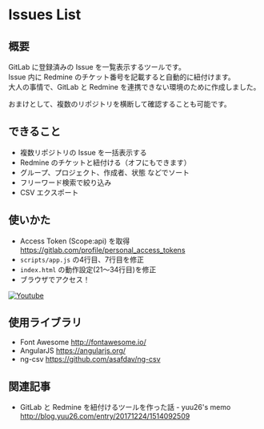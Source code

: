 # Issues List
## 概要
GitLab に登録済みの Issue を一覧表示するツールです。  
Issue 内に Redmine のチケット番号を記載すると自動的に紐付けます。  
大人の事情で、GitLab と Redmine を連携できない環境のために作成しました。

おまけとして、複数のリポジトリを横断して確認することも可能です。

## できること
- 複数リポジトリの Issue を一括表示する
- Redmine のチケットと紐付ける（オフにもできます）
- グループ、プロジェクト、作成者、状態 などでソート
- フリーワード検索で絞り込み
- CSV エクスポート

## 使いかた
- Access Token (Scope:api) を取得 https://gitlab.com/profile/personal_access_tokens
- `scripts/app.js` の4行目、7行目を修正
- `index.html` の動作設定(21～34行目)を修正
- ブラウザでアクセス！

[![Youtube](http://img.youtube.com/vi/QzNgxJbNXmo/0.jpg)](http://www.youtube.com/watch?v=QzNgxJbNXmo)

## 使用ライブラリ
- Font Awesome http://fontawesome.io/
- AngularJS https://angularjs.org/
- ng-csv https://github.com/asafdav/ng-csv


## 関連記事
- GitLab と Redmine を紐付けるツールを作った話 - yuu26's memo http://blog.yuu26.com/entry/20171224/1514092509
